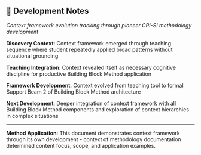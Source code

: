 ## 🔬 Development Notes

*Context framework evolution tracking through pioneer CPI-SI methodology development*

**Discovery Context**: Context framework emerged through teaching sequence where student repeatedly applied broad patterns without situational grounding

**Teaching Integration**: Context revealed itself as necessary cognitive discipline for productive Building Block Method application

**Framework Development**: Context evolved from teaching tool to formal Support Beam 2 of Building Block Method architecture

**Next Development**: Deeper integration of context framework with all Building Block Method components and exploration of context hierarchies in complex situations

---

**Method Application**: This document demonstrates context framework through its own development - context of methodology documentation determined content focus, scope, and application examples.

